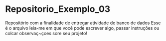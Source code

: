# Repositorio_Exemplo_03
Repositório com a finalidade de entregar atividade de banco de dados
Esse é o arquivo leia-me  em que você pode escrever algo, passar instruções ou colcar observaç~çoes sore seu projeto!
